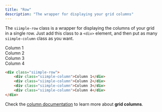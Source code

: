 ```yaml
---
title: "Row"
description: "The wrapper for displaying your grid columns"
--- 
```


<style>
.example .siimple-column {
    border-radius: 8px;
    background-color: var(--siimple-secondary);
    color: #ffffff;
}
</style>

The `siimple-row` class is a wrapper for displaying the columns of your grid in a single row. Just add this class to a `<div>` element, and then put as many `siimple-column` class as you want.

<div class="siimple-row siimple--text-center">
    <div class="siimple-column">
        <div class="siimple--border-rounded siimple--bg-secondary siimple--text-white siimple--p-2">Column 1</div>
    </div>
    <div class="siimple-column">
        <div class="siimple--border-rounded siimple--bg-secondary siimple--text-white siimple--p-2">Column 2</div>
    </div>
    <div class="siimple-column">
        <div class="siimple--border-rounded siimple--bg-secondary siimple--text-white siimple--p-2">Column 3</div>
    </div>
    <div class="siimple-column">
        <div class="siimple--border-rounded siimple--bg-secondary siimple--text-white siimple--p-2">Column 4</div>
    </div>
</div>

```html
<div class="siimple-row">
    <div class="siimple-column">Column 1</div>
    <div class="siimple-column">Column 2</div>
    <div class="siimple-column">Column 3</div>
    <div class="siimple-column">Column 4</div>
</div>
```

Check the [column documentation](./column.html) to learn more about **grid columns**.


